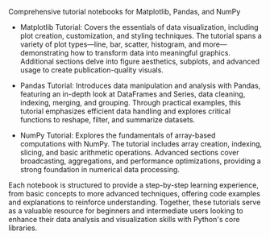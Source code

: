 Comprehensive tutorial notebooks for Matplotlib, Pandas, and NumPy

- Matplotlib Tutorial: Covers the essentials of data visualization, including plot creation, customization, and styling techniques. The tutorial spans a variety of plot types—line, bar, scatter, histogram, and more—demonstrating how to transform data into meaningful graphics. Additional sections delve into figure aesthetics, subplots, and advanced usage to create publication-quality visuals.

- Pandas Tutorial: Introduces data manipulation and analysis with Pandas, featuring an in-depth look at DataFrames and Series, data cleaning, indexing, merging, and grouping. Through practical examples, this tutorial emphasizes efficient data handling and explores critical functions to reshape, filter, and summarize datasets.

- NumPy Tutorial: Explores the fundamentals of array-based computations with NumPy. The tutorial includes array creation, indexing, slicing, and basic arithmetic operations. Advanced sections cover broadcasting, aggregations, and performance optimizations, providing a strong foundation in numerical data processing.

Each notebook is structured to provide a step-by-step learning experience, from basic concepts to more advanced techniques, offering code examples and explanations to reinforce understanding. Together, these tutorials serve as a valuable resource for beginners and intermediate users looking to enhance their data analysis and visualization skills with Python's core libraries.
